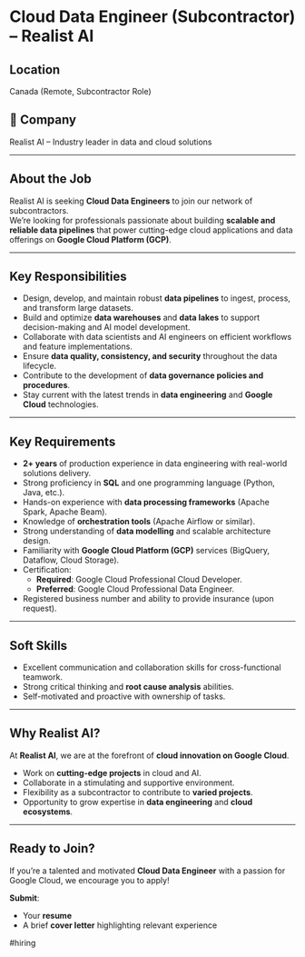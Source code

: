 # Cloud Data Engineer (Subcontractor) – Realist AI

## Location
Canada (Remote, Subcontractor Role)  

## 🏢 Company
Realist AI – Industry leader in data and cloud solutions  

---

## About the Job
Realist AI is seeking **Cloud Data Engineers** to join our network of subcontractors.  
We’re looking for professionals passionate about building **scalable and reliable data pipelines** that power cutting-edge cloud applications and data offerings on **Google Cloud Platform (GCP)**.  

---

## Key Responsibilities
- Design, develop, and maintain robust **data pipelines** to ingest, process, and transform large datasets.  
- Build and optimize **data warehouses** and **data lakes** to support decision-making and AI model development.  
- Collaborate with data scientists and AI engineers on efficient workflows and feature implementations.  
- Ensure **data quality, consistency, and security** throughout the data lifecycle.  
- Contribute to the development of **data governance policies and procedures**.  
- Stay current with the latest trends in **data engineering** and **Google Cloud** technologies.  

---

## Key Requirements
- **2+ years** of production experience in data engineering with real-world solutions delivery.  
- Strong proficiency in **SQL** and one programming language (Python, Java, etc.).  
- Hands-on experience with **data processing frameworks** (Apache Spark, Apache Beam).  
- Knowledge of **orchestration tools** (Apache Airflow or similar).  
- Strong understanding of **data modelling** and scalable architecture design.  
- Familiarity with **Google Cloud Platform (GCP)** services (BigQuery, Dataflow, Cloud Storage).  
- Certification:  
  - **Required**: Google Cloud Professional Cloud Developer.  
  - **Preferred**: Google Cloud Professional Data Engineer.  
- Registered business number and ability to provide insurance (upon request).  

---

## Soft Skills
- Excellent communication and collaboration skills for cross-functional teamwork.  
- Strong critical thinking and **root cause analysis** abilities.  
- Self-motivated and proactive with ownership of tasks.  

---

## Why Realist AI?
At **Realist AI**, we are at the forefront of **cloud innovation on Google Cloud**.  

- Work on **cutting-edge projects** in cloud and AI.  
- Collaborate in a stimulating and supportive environment.  
- Flexibility as a subcontractor to contribute to **varied projects**.  
- Opportunity to grow expertise in **data engineering** and **cloud ecosystems**.  

---

##  Ready to Join?
If you’re a talented and motivated **Cloud Data Engineer** with a passion for Google Cloud, we encourage you to apply!  

**Submit**:  
- Your **resume**  
- A brief **cover letter** highlighting relevant experience  

#hiring
